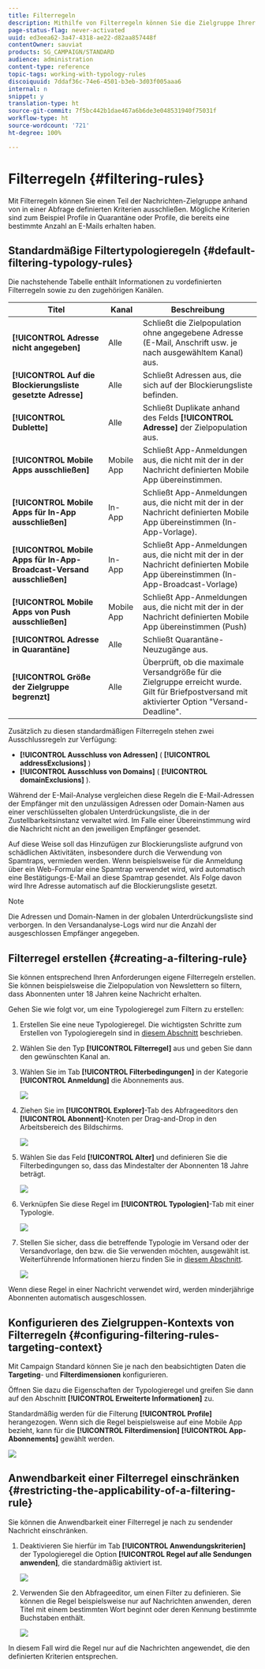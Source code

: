 ```yaml
---
title: Filterregeln
description: Mithilfe von Filterregeln können Sie die Zielgruppe Ihrer Nachrichten eingrenzen.
page-status-flag: never-activated
uuid: ed3eea62-3a47-4318-ae22-d82aa857448f
contentOwner: sauviat
products: SG_CAMPAIGN/STANDARD
audience: administration
content-type: reference
topic-tags: working-with-typology-rules
discoiquuid: 7ddaf36c-74e6-4501-b3eb-3d03f005aaa6
internal: n
snippet: y
translation-type: ht
source-git-commit: 7f5bc442b1dae467a6b6de3e048531940f75031f
workflow-type: ht
source-wordcount: '721'
ht-degree: 100%

---
```



# Filterregeln {#filtering-rules}

Mit Filterregeln können Sie einen Teil der Nachrichten-Zielgruppe anhand von in einer Abfrage definierten Kriterien ausschließen. Mögliche Kriterien sind zum Beispiel Profile in Quarantäne oder Profile, die bereits eine bestimmte Anzahl an E-Mails erhalten haben.

## Standardmäßige Filtertypologieregeln {#default-filtering-typology-rules}

Die nachstehende Tabelle enthält Informationen zu vordefinierten Filterregeln sowie zu den zugehörigen Kanälen.

| Titel | Kanal | Beschreibung |
---------|----------|---------
| **[!UICONTROL Adresse nicht angegeben]** | Alle | Schließt die Zielpopulation ohne angegebene Adresse (E-Mail, Anschrift usw. je nach ausgewähltem Kanal) aus. |
| **[!UICONTROL Auf die Blockierungsliste gesetzte Adresse]** | Alle | Schließt Adressen aus, die sich auf der Blockierungsliste befinden. |
| **[!UICONTROL Dublette]** | Alle | Schließt Duplikate anhand des Felds **[!UICONTROL Adresse]** der Zielpopulation aus. |
| **[!UICONTROL Mobile Apps ausschließen]** | Mobile App | Schließt App-Anmeldungen aus, die nicht mit der in der Nachricht definierten Mobile App übereinstimmen. |
| **[!UICONTROL Mobile Apps für In-App ausschließen]** | In-App | Schließt App-Anmeldungen aus, die nicht mit der in der Nachricht definierten Mobile App übereinstimmen (In-App-Vorlage). |
| **[!UICONTROL Mobile Apps für In-App-Broadcast-Versand ausschließen]** | In-App | Schließt App-Anmeldungen aus, die nicht mit der in der Nachricht definierten Mobile App übereinstimmen (In-App-Broadcast-Vorlage) |
| **[!UICONTROL Mobile Apps von Push ausschließen]** | Mobile App | Schließt App-Anmeldungen aus, die nicht mit der in der Nachricht definierten Mobile App übereinstimmen (Push) |
| **[!UICONTROL Adresse in Quarantäne]** | Alle | Schließt Quarantäne-Neuzugänge aus. |
| **[!UICONTROL Größe der Zielgruppe begrenzt]** | Alle | Überprüft, ob die maximale Versandgröße für die Zielgruppe erreicht wurde. Gilt für Briefpostversand mit aktivierter Option &quot;Versand-Deadline&quot;. |

Zusätzlich zu diesen standardmäßigen Filterregeln stehen zwei Ausschlussregeln zur Verfügung:

* **[!UICONTROL Ausschluss von Adressen]** ( **[!UICONTROL addressExclusions]** )
* **[!UICONTROL Ausschluss von Domains]** ( **[!UICONTROL domainExclusions]** ).

Während der E-Mail-Analyse vergleichen diese Regeln die E-Mail-Adressen der Empfänger mit den unzulässigen Adressen oder Domain-Namen aus einer verschlüsselten globalen Unterdrückungsliste, die in der Zustellbarkeitsinstanz verwaltet wird. Im Falle einer Übereinstimmung wird die Nachricht nicht an den jeweiligen Empfänger gesendet.

Auf diese Weise soll das Hinzufügen zur Blockierungsliste aufgrund von schädlichen Aktivitäten, insbesondere durch die Verwendung von Spamtraps, vermieden werden. Wenn beispielsweise für die Anmeldung über ein Web-Formular eine Spamtrap verwendet wird, wird automatisch eine Bestätigungs-E-Mail an diese Spamtrap gesendet. Als Folge davon wird Ihre Adresse automatisch auf die Blockierungsliste gesetzt.

>[!NOTE]
>
>Die Adressen und Domain-Namen in der globalen Unterdrückungsliste sind verborgen. In den Versandanalyse-Logs wird nur die Anzahl der ausgeschlossen Empfänger angegeben.

## Filterregel erstellen    {#creating-a-filtering-rule}

Sie können entsprechend Ihren Anforderungen eigene Filterregeln erstellen. Sie können beispielsweise die Zielpopulation von Newslettern so filtern, dass Abonnenten unter 18 Jahren keine Nachricht erhalten.

Gehen Sie wie folgt vor, um eine Typologieregel zum Filtern zu erstellen:

1. Erstellen Sie eine neue Typologieregel. Die wichtigsten Schritte zum Erstellen von Typologieregeln sind in [diesem Abschnitt](../../sending/using/managing-typology-rules.md) beschrieben.

1. Wählen Sie den Typ **[!UICONTROL Filterregel]** aus und geben Sie dann den gewünschten Kanal an.

1. Wählen Sie im Tab **[!UICONTROL Filterbedingungen]** in der Kategorie **[!UICONTROL Anmeldung]** die Abonnements aus.

   ![](assets/typology_create-rule-subscription.png)

1. Ziehen Sie im **[!UICONTROL Explorer]**-Tab des Abfrageeditors den **[!UICONTROL Abonnent]**-Knoten per Drag-and-Drop in den Arbeitsbereich des Bildschirms.

   ![](assets/typology_create-rule-subscriber.png)

1. Wählen Sie das Feld **[!UICONTROL Alter]** und definieren Sie die Filterbedingungen so, dass das Mindestalter der Abonnenten 18 Jahre beträgt.

   ![](assets/typology_create-rule-age.png)

1. Verknüpfen Sie diese Regel im **[!UICONTROL Typologien]**-Tab mit einer Typologie.

   ![](assets/typology_create-rule-typology.png)

1. Stellen Sie sicher, dass die betreffende Typologie im Versand oder der Versandvorlage, den bzw. die Sie verwenden möchten, ausgewählt ist. Weiterführende Informationen hierzu finden Sie in [diesem Abschnitt](../../sending/using/managing-typologies.md#applying-typologies-to-messages).

   ![](assets/typology_template.png)

Wenn diese Regel in einer Nachricht verwendet wird, werden minderjährige Abonnenten automatisch ausgeschlossen.

## Konfigurieren des Zielgruppen-Kontexts von Filterregeln {#configuring-filtering-rules-targeting-context}

Mit Campaign Standard können Sie je nach den beabsichtigten Daten die **Targeting**- und **Filterdimensionen** konfigurieren.

Öffnen Sie dazu die Eigenschaften der Typologieregel und greifen Sie dann auf den Abschnitt **[!UICONTROL Erweiterte Informationen]** zu.

Standardmäßig werden für die Filterung **[!UICONTROL Profile]** herangezogen. Wenn sich die Regel beispielsweise auf eine Mobile App bezieht, kann für die **[!UICONTROL Filterdimension]** **[!UICONTROL App-Abonnements]** gewählt werden.

![](assets/typology_rule-order_2.png)

## Anwendbarkeit einer Filterregel einschränken   {#restricting-the-applicability-of-a-filtering-rule}

Sie können die Anwendbarkeit einer Filterregel je nach zu sendender Nachricht einschränken.

1. Deaktivieren Sie hierfür im Tab **[!UICONTROL Anwendungskriterien]** der Typologieregel die Option **[!UICONTROL Regel auf alle Sendungen anwenden]**, die standardmäßig aktiviert ist.

   ![](assets/typology_limit.png)

1. Verwenden Sie den Abfrageeditor, um einen Filter zu definieren. Sie können die Regel beispielsweise nur auf Nachrichten anwenden, deren Titel mit einem bestimmten Wort beginnt oder deren Kennung bestimmte Buchstaben enthält.

   ![](assets/typology_limit-rule.png)

In diesem Fall wird die Regel nur auf die Nachrichten angewendet, die den definierten Kriterien entsprechen.
